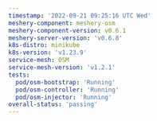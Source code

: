 ```yaml
---
timestamp: '2022-09-21 09:25:16 UTC Wed'
meshery-component: meshery-osm
meshery-component-version: v0.6.1
meshery-server-version: 'v0.6.8'
k8s-distro: minikube
k8s-version: 'v1.23.9'
service-mesh: OSM
service-mesh-version: 'v1.2.1'
tests:
  pod/osm-bootstrap: 'Running'
  pod/osm-controller: 'Running'
  pod/osm-injector: 'Running'
overall-status: 'passing'
---
```

